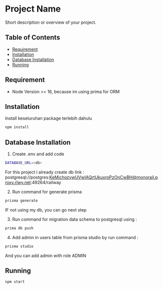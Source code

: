 # Project Name

Short description or overview of your project.

## Table of Contents

- [Requirement](#requirement)
- [Installation](#installation)
- [Database Installation](#databaseinstallation)
- [Running](#running)

## Requirement
- Node Version >= 16, because im using prima for ORM

## Installation

Install keseluruhan package terlebih dahulu

```bash
npm install
```

## Database Installation
1. Create .env and add code
```bash
DATABASE_URL=<db>
```
For this project i already create db
link : postgresql://postgres:KeMichozywUVwIAQrtUkuxroPzOnCwBH@monorail.proxy.rlwy.net:49264/railway

2. Run command for generate prisma
```bash
prisma generate
```
IF not using my db, you can go next step

3. Run command for migration data schema to postgresql using :
```bash
prima db push
```

4. Add admin in users table from prisma studio by run command :
```bash
prisma studio
```
And you can add admin with role ADMIN

## Running
```bash
npm start
```
